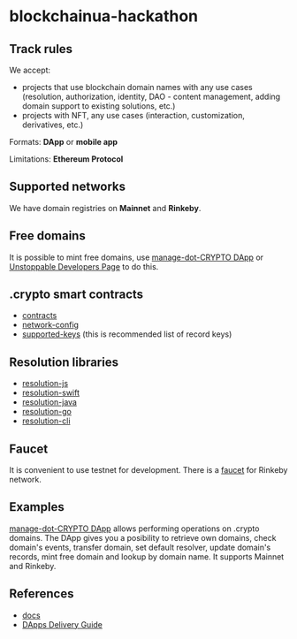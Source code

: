 # blockchainua-hackathon

## Track rules

We accept:

- projects that use blockchain domain names with any use cases (resolution, authorization, identity, DAO - content management, adding domain support to existing solutions, etc.)
- projects with NFT, any use cases (interaction, customization, derivatives, etc.)

Formats: **DApp** or **mobile app**

Limitations: **Ethereum Protocol**

## Supported networks

We have domain registries on **Mainnet** and **Rinkeby**.

## Free domains

It is possible to mint free domains, use [manage-dot-CRYPTO DApp](https://cloudflare-ipfs.com/ipfs/QmTATyw8G1gzRsTf5egg8UfiQoeGtpPDHT7c23bL7nVncT/) or [Unstoppable Developers Page](https://unstoppabledomains.com/developers) to do this.

## .crypto smart contracts

- [contracts](https://github.com/unstoppabledomains/dot-crypto)
- [network-config](https://github.com/unstoppabledomains/dot-crypto/blob/master/src/network-config/network-config.json)
- [supported-keys](https://github.com/unstoppabledomains/dot-crypto/blob/master/src/supported-keys/supported-keys.json) (this is recommended list of record keys)

## Resolution libraries

- [resolution-js](https://github.com/unstoppabledomains/resolution)
- [resolution-swift](https://github.com/unstoppabledomains/resolution-swift)
- [resolution-java](https://github.com/unstoppabledomains/resolution-java)
- [resolution-go](https://github.com/unstoppabledomains/resolution-go)
- [resolution-cli](https://github.com/unstoppabledomains/resolution-cli)

## Faucet

It is convenient to use testnet for development. There is a [faucet](https://faucet.rinkeby.io/) for Rinkeby network.

## Examples

[manage-dot-CRYPTO DApp](https://cloudflare-ipfs.com/ipfs/QmTATyw8G1gzRsTf5egg8UfiQoeGtpPDHT7c23bL7nVncT/) allows performing operations on .crypto domains. The DApp gives you a posibility to retrieve own domains, check domain's events, transfer domain, set default resolver, update domain's records, mint free domain and lookup by domain name. It supports Mainnet and Rinkeby.

## References

- [docs](https://docs.unstoppabledomains.com/)
- [DApps Delivery Guide](https://dapps-delivery-guide.readthedocs.io/en/latest/)
